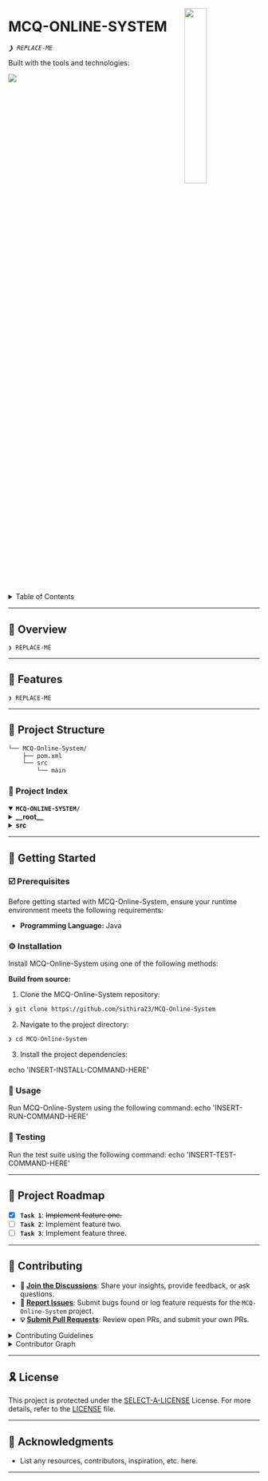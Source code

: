 <div align="left" style="position: relative;">
<img src="https://img.icons8.com/?size=512&id=55494&format=png" align="right" width="30%" style="margin: -20px 0 0 20px;">
<h1>MCQ-ONLINE-SYSTEM</h1>
<p align="left">
	<em><code>❯ REPLACE-ME</code></em>
</p>
<p align="left">
	<!-- Shields.io badges disabled, using skill icons. --></p>
<p align="left">Built with the tools and technologies:</p>
<p align="left">
	<a href="https://skillicons.dev">
		<img src="https://skillicons.dev/icons?i=java,md">
	</a></p>
</div>
<br clear="right">

<details><summary>Table of Contents</summary>

- [📍 Overview](#-overview)
- [👾 Features](#-features)
- [📁 Project Structure](#-project-structure)
  - [📂 Project Index](#-project-index)
- [🚀 Getting Started](#-getting-started)
  - [☑️ Prerequisites](#-prerequisites)
  - [⚙️ Installation](#-installation)
  - [🤖 Usage](#🤖-usage)
  - [🧪 Testing](#🧪-testing)
- [📌 Project Roadmap](#-project-roadmap)
- [🔰 Contributing](#-contributing)
- [🎗 License](#-license)
- [🙌 Acknowledgments](#-acknowledgments)

</details>
<hr>

## 📍 Overview

<code>❯ REPLACE-ME</code>

---

## 👾 Features

<code>❯ REPLACE-ME</code>

---

## 📁 Project Structure

```sh
└── MCQ-Online-System/
    ├── pom.xml
    └── src
        └── main
```


### 📂 Project Index
<details open>
	<summary><b><code>MCQ-ONLINE-SYSTEM/</code></b></summary>
	<details> <!-- __root__ Submodule -->
		<summary><b>__root__</b></summary>
		<blockquote>
			<table>
			</table>
		</blockquote>
	</details>
	<details> <!-- src Submodule -->
		<summary><b>src</b></summary>
		<blockquote>
			<details>
				<summary><b>main</b></summary>
				<blockquote>
					<details>
						<summary><b>java</b></summary>
						<blockquote>
							<details>
								<summary><b>com</b></summary>
								<blockquote>
									<details>
										<summary><b>mcqsystem</b></summary>
										<blockquote>
											<details>
												<summary><b>mcqbackend</b></summary>
												<blockquote>
													<table>
													<tr>
														<td><b><a href='https://github.com/sithira23/MCQ-Online-System/blob/master/src/main/java/com/mcqsystem/mcqbackend/DataInitializer.java'>DataInitializer.java</a></b></td>
														<td><code>❯ REPLACE-ME</code></td>
													</tr>
													<tr>
														<td><b><a href='https://github.com/sithira23/MCQ-Online-System/blob/master/src/main/java/com/mcqsystem/mcqbackend/McqBackendApplication.java'>McqBackendApplication.java</a></b></td>
														<td><code>❯ REPLACE-ME</code></td>
													</tr>
													</table>
													<details>
														<summary><b>controllers</b></summary>
														<blockquote>
															<table>
															<tr>
																<td><b><a href='https://github.com/sithira23/MCQ-Online-System/blob/master/src/main/java/com/mcqsystem/mcqbackend/controllers/ResultController.java'>ResultController.java</a></b></td>
																<td><code>❯ REPLACE-ME</code></td>
															</tr>
															<tr>
																<td><b><a href='https://github.com/sithira23/MCQ-Online-System/blob/master/src/main/java/com/mcqsystem/mcqbackend/controllers/QuestionController.java'>QuestionController.java</a></b></td>
																<td><code>❯ REPLACE-ME</code></td>
															</tr>
															<tr>
																<td><b><a href='https://github.com/sithira23/MCQ-Online-System/blob/master/src/main/java/com/mcqsystem/mcqbackend/controllers/ExamController.java'>ExamController.java</a></b></td>
																<td><code>❯ REPLACE-ME</code></td>
															</tr>
															<tr>
																<td><b><a href='https://github.com/sithira23/MCQ-Online-System/blob/master/src/main/java/com/mcqsystem/mcqbackend/controllers/UserController.java'>UserController.java</a></b></td>
																<td><code>❯ REPLACE-ME</code></td>
															</tr>
															</table>
														</blockquote>
													</details>
													<details>
														<summary><b>entities</b></summary>
														<blockquote>
															<table>
															<tr>
																<td><b><a href='https://github.com/sithira23/MCQ-Online-System/blob/master/src/main/java/com/mcqsystem/mcqbackend/entities/Question.java'>Question.java</a></b></td>
																<td><code>❯ REPLACE-ME</code></td>
															</tr>
															<tr>
																<td><b><a href='https://github.com/sithira23/MCQ-Online-System/blob/master/src/main/java/com/mcqsystem/mcqbackend/entities/Exam.java'>Exam.java</a></b></td>
																<td><code>❯ REPLACE-ME</code></td>
															</tr>
															<tr>
																<td><b><a href='https://github.com/sithira23/MCQ-Online-System/blob/master/src/main/java/com/mcqsystem/mcqbackend/entities/Answer.java'>Answer.java</a></b></td>
																<td><code>❯ REPLACE-ME</code></td>
															</tr>
															<tr>
																<td><b><a href='https://github.com/sithira23/MCQ-Online-System/blob/master/src/main/java/com/mcqsystem/mcqbackend/entities/User.java'>User.java</a></b></td>
																<td><code>❯ REPLACE-ME</code></td>
															</tr>
															<tr>
																<td><b><a href='https://github.com/sithira23/MCQ-Online-System/blob/master/src/main/java/com/mcqsystem/mcqbackend/entities/Result.java'>Result.java</a></b></td>
																<td><code>❯ REPLACE-ME</code></td>
															</tr>
															</table>
														</blockquote>
													</details>
													<details>
														<summary><b>services</b></summary>
														<blockquote>
															<table>
															<tr>
																<td><b><a href='https://github.com/sithira23/MCQ-Online-System/blob/master/src/main/java/com/mcqsystem/mcqbackend/services/ExamService.java'>ExamService.java</a></b></td>
																<td><code>❯ REPLACE-ME</code></td>
															</tr>
															<tr>
																<td><b><a href='https://github.com/sithira23/MCQ-Online-System/blob/master/src/main/java/com/mcqsystem/mcqbackend/services/ResultService.java'>ResultService.java</a></b></td>
																<td><code>❯ REPLACE-ME</code></td>
															</tr>
															<tr>
																<td><b><a href='https://github.com/sithira23/MCQ-Online-System/blob/master/src/main/java/com/mcqsystem/mcqbackend/services/QuestionService.java'>QuestionService.java</a></b></td>
																<td><code>❯ REPLACE-ME</code></td>
															</tr>
															<tr>
																<td><b><a href='https://github.com/sithira23/MCQ-Online-System/blob/master/src/main/java/com/mcqsystem/mcqbackend/services/UserService.java'>UserService.java</a></b></td>
																<td><code>❯ REPLACE-ME</code></td>
															</tr>
															</table>
														</blockquote>
													</details>
													<details>
														<summary><b>repositories</b></summary>
														<blockquote>
															<table>
															<tr>
																<td><b><a href='https://github.com/sithira23/MCQ-Online-System/blob/master/src/main/java/com/mcqsystem/mcqbackend/repositories/ResultRepository.java'>ResultRepository.java</a></b></td>
																<td><code>❯ REPLACE-ME</code></td>
															</tr>
															<tr>
																<td><b><a href='https://github.com/sithira23/MCQ-Online-System/blob/master/src/main/java/com/mcqsystem/mcqbackend/repositories/ExamRepository.java'>ExamRepository.java</a></b></td>
																<td><code>❯ REPLACE-ME</code></td>
															</tr>
															<tr>
																<td><b><a href='https://github.com/sithira23/MCQ-Online-System/blob/master/src/main/java/com/mcqsystem/mcqbackend/repositories/AnswerRepository.java'>AnswerRepository.java</a></b></td>
																<td><code>❯ REPLACE-ME</code></td>
															</tr>
															<tr>
																<td><b><a href='https://github.com/sithira23/MCQ-Online-System/blob/master/src/main/java/com/mcqsystem/mcqbackend/repositories/UserRepository.java'>UserRepository.java</a></b></td>
																<td><code>❯ REPLACE-ME</code></td>
															</tr>
															<tr>
																<td><b><a href='https://github.com/sithira23/MCQ-Online-System/blob/master/src/main/java/com/mcqsystem/mcqbackend/repositories/QuestionRepository.java'>QuestionRepository.java</a></b></td>
																<td><code>❯ REPLACE-ME</code></td>
															</tr>
															</table>
														</blockquote>
													</details>
												</blockquote>
											</details>
										</blockquote>
									</details>
								</blockquote>
							</details>
						</blockquote>
					</details>
				</blockquote>
			</details>
		</blockquote>
	</details>
</details>

---
## 🚀 Getting Started

### ☑️ Prerequisites

Before getting started with MCQ-Online-System, ensure your runtime environment meets the following requirements:

- **Programming Language:** Java


### ⚙️ Installation

Install MCQ-Online-System using one of the following methods:

**Build from source:**

1. Clone the MCQ-Online-System repository:
```sh
❯ git clone https://github.com/sithira23/MCQ-Online-System
```

2. Navigate to the project directory:
```sh
❯ cd MCQ-Online-System
```

3. Install the project dependencies:

echo 'INSERT-INSTALL-COMMAND-HERE'



### 🤖 Usage
Run MCQ-Online-System using the following command:
echo 'INSERT-RUN-COMMAND-HERE'

### 🧪 Testing
Run the test suite using the following command:
echo 'INSERT-TEST-COMMAND-HERE'

---
## 📌 Project Roadmap

- [X] **`Task 1`**: <strike>Implement feature one.</strike>
- [ ] **`Task 2`**: Implement feature two.
- [ ] **`Task 3`**: Implement feature three.

---

## 🔰 Contributing

- **💬 [Join the Discussions](https://github.com/sithira23/MCQ-Online-System/discussions)**: Share your insights, provide feedback, or ask questions.
- **🐛 [Report Issues](https://github.com/sithira23/MCQ-Online-System/issues)**: Submit bugs found or log feature requests for the `MCQ-Online-System` project.
- **💡 [Submit Pull Requests](https://github.com/sithira23/MCQ-Online-System/blob/main/CONTRIBUTING.md)**: Review open PRs, and submit your own PRs.

<details closed>
<summary>Contributing Guidelines</summary>

1. **Fork the Repository**: Start by forking the project repository to your github account.
2. **Clone Locally**: Clone the forked repository to your local machine using a git client.
   ```sh
   git clone https://github.com/sithira23/MCQ-Online-System
   ```
3. **Create a New Branch**: Always work on a new branch, giving it a descriptive name.
   ```sh
   git checkout -b new-feature-x
   ```
4. **Make Your Changes**: Develop and test your changes locally.
5. **Commit Your Changes**: Commit with a clear message describing your updates.
   ```sh
   git commit -m 'Implemented new feature x.'
   ```
6. **Push to github**: Push the changes to your forked repository.
   ```sh
   git push origin new-feature-x
   ```
7. **Submit a Pull Request**: Create a PR against the original project repository. Clearly describe the changes and their motivations.
8. **Review**: Once your PR is reviewed and approved, it will be merged into the main branch. Congratulations on your contribution!
</details>

<details closed>
<summary>Contributor Graph</summary>
<br>
<p align="left">
   <a href="https://github.com{/sithira23/MCQ-Online-System/}graphs/contributors">
      <img src="https://contrib.rocks/image?repo=sithira23/MCQ-Online-System">
   </a>
</p>
</details>

---

## 🎗 License

This project is protected under the [SELECT-A-LICENSE](https://choosealicense.com/licenses) License. For more details, refer to the [LICENSE](https://choosealicense.com/licenses/) file.

---

## 🙌 Acknowledgments

- List any resources, contributors, inspiration, etc. here.

---
